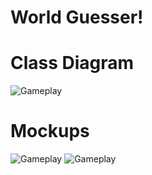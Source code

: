 # World Guesser!

# Class Diagram

![Gameplay](https://github.com/LiamTGay/World-Guesser/blob/main/images/Diagram2.png?raw=true)

# Mockups

![Gameplay](https://github.com/LiamTGay/World-Guesser/blob/main/images/WorldImageForProject-removebg-preview.png?raw=true)
![Gameplay](https://github.com/LiamTGay/World-Guesser/blob/main/images/cute-man-cartoon-standing-vector-12483513-removebg-preview.png?raw=true)


